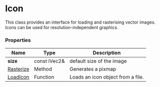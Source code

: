 # Icon #

This class provides an interface for loading and rasterising vector images. Icons can be used for resolution-independent graphics.

### Properties ###

| Name | Type | Description |
| ----- | ----- | ----- |
| **size** | const iVec2&  | default size of the image |
| [Rasterize](Icon_Rasterize) | Method | Generates a pixmap |
| [LoadIcon](LoadIcon.md) | Function | Loads an icon object from a file. |
